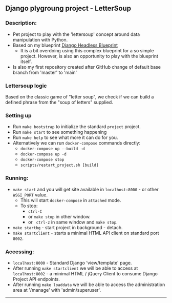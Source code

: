 ## Django plygroung project - LetterSoup   
### Description:
- Pet project to play with the 'lettersoup' concept around data manipulation with Python.
- Based on my blueprint [Django Headless Blueprint](https://bitbucket.org/raultavares/django-headless-blueprint/src/master/README.md) 
    - It is a bit overdoing using this complex blueprint for a so simple project. However, is also an opportunity to play with the blueprint itself.
- Is also my first repository created after GitHub change of default base branch from 'master' to 'main' 

### Lettersoup logic
Based on the classic game of "letter soup", we check if we can build a defined phrase from the "soup of letters" supplied.
   
### Setting up
- Run `make bootstrap` to initialize the standard `project` project.  
- Run `make start` to see something happening
- Run `make help` to see what more it can do for you.  
- Alternatively we can run `docker-compose` commands directly:
    - `docker-compose up --build -d` 
    - `docker-compose up -d` 
    - `docker-compose stop` 
    - `scripts/restart_project.sh [build]`
 
### Running:
 - `make start` and you will get site available in `localhost:8000` - or other `WSGI_PORT` value.  
    - This will start `docker-compose` in `attached` mode.
    - To stop: 
        - `ctrl-C` 
        - or `make stop` in other window.
        - or ` ctrl-z` in same window and `make stop`.
 - `make startbg` - start project in background - detach.
- `make startclient` - starts a minimal HTML API client on standard port `8002`. 
 
### Accessing:
 - `localhost:8000` - Standard Django 'view/template' page.  
 - After running `make startclient` we will be able to access at `localhost:8002` - a minimal HTML / jQuery Client to consume Django Project API endpoints.
 - After running `make loaddata` we will be able to access the administration area at '/manage' with 'admin/superuser'.
   
-----
